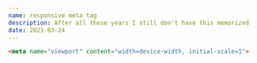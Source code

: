 ```yaml
---
name: responsive meta tag
description: After all these years I still don't have this memorized
date: 2021-03-24
---
```


```html
<meta name="viewport" content="width=device-width, initial-scale=1">
```


